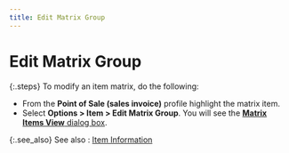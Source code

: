 ```yaml
---
title: Edit Matrix Group
---
```


# Edit Matrix Group


{:.steps}
To modify an item matrix, do the following:

- From the **Point of Sale (sales invoice)** profile  highlight the matrix item.
- Select **Options &gt; Item &gt; Edit Matrix Group**.  You will see the [**Matrix Items View** dialog box](the-sales-process.chm::/the_matrix_items_view_dialog_box_item_details_grid_sales_content.htm).



{:.see_also}
See also
: [Item  Information]({{site.pos_baseurl}}/pos-trans/create-pos-doc/pos-si-profile/options/item_information_pos_invoice_options.html)
